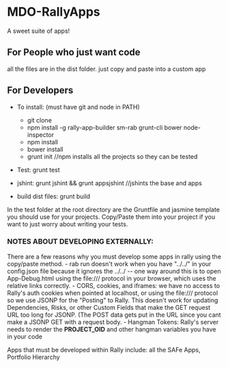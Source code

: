 MDO-RallyApps
=============

A sweet suite of apps!


## For People who just want code
all the files are in the dist folder. just copy and paste into a custom app

## For Developers

- To install: (must have git and node in PATH)
	- git clone
	- npm install -g rally-app-builder sm-rab grunt-cli bower node-inspector
	- npm install
	- bower install
	- grunt init //npm installs all the projects so they can be tested

- Test: 						grunt test
- jshint: 					grunt jshint && grunt appsjshint //jshints the base and apps
- build dist files:	grunt build

In the test folder at the root directory are the Gruntfile and jasmine 
template you should use for your projects. Copy/Paste them into your
project if you want to just worry about writing your tests. 

### NOTES ABOUT DEVELOPING EXTERNALLY:

There are a few reasons why you must develop some apps in rally using the copy/paste
method. 
	- rab run doesn't work when you have "../../<rest of path>" in your config.json file
		because it ignores the ../../ -- one way around this is to open App-Debug.html 
		using the file:/// protocol in your browser, which uses the relative links correctly.
	- CORS, cookies, and iframes: we have no access to Rally's auth cookies when pointed
		at localhost, or using the file:/// protocol so we use JSONP for the "Posting" to Rally.
		This doesn't work for updating Dependencies, Risks, or other Custom Fields that make
		the GET request URL too long for JSONP. (The POST data gets put in the URL since you 
		cant make a JSONP GET with a request body.
	- Hangman Tokens: Rally's server needs to render the __PROJECT_OID__ and other hangman
		variables you have in your code

Apps that must be developed within Rally include: all the SAFe Apps, Portfolio Hierarchy
	
